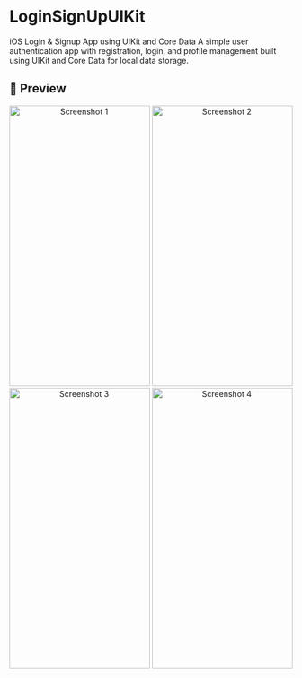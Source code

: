 # LoginSignUpUIKit
iOS Login &amp; Signup App using UIKit and Core Data A simple user authentication app with registration, login, and profile management built using UIKit and Core Data for local data storage.

## 📱 Preview

<p align="center">
  <img src="UIScreenshots/Image1.png" alt="Screenshot 1" width="250" height="500"/>
  <img src="UIScreenshots/Image2.png" alt="Screenshot 2" width="250" height="500"/>
  <img src="UIScreenshots/Image3.png" alt="Screenshot 3" width="250" height="500"/>
  <img src="UIScreenshots/Image4.png" alt="Screenshot 4" width="250" height="500"/>
</p>
